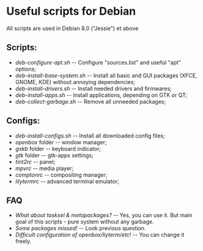 # Useful scripts for Debian #
All scripts are used in Debian 8.0 ("Jessie") et above

## Scripts: ##
* *deb-configure-apt.sh* -- Configure "sources.list" and useful "apt" options;
* *deb-install-base-system.sh* -- Install all basic and GUI packages (XFCE, GNOME, KDE) without annoying dependencies;
* *deb-install-drivers.sh* -- Install needed drivers and firmwares;
* *deb-install-apps.sh* -- Install applications, depending on GTK or QT;
* *deb-collect-garbage.sh* -- Remove all unneeded packages;

## Configs: ##
* *deb-install-configs.sh* -- Install all downloaded config files;
* *openbox* folder -- window manager;
* *gxkb* folder -- keyboard indicator;
* *gtk* folder -- gtk-apps settings;
* *tint2rc* -- panel;
* *mpvrc* -- media player;
* *comptonrc* -- compositing manager;
* *lilytermrc* -- advanced terminal emulator;

## FAQ ##
* *What about tasksel & metapackages?* -- Yes, you can use it. But main goal of this scripts - pure system without any garbage.
* *Some packages missed!* -- Look previous question.
* *Difficult configuration of openbox/liyterm/etc!* -- You can change it freely.

